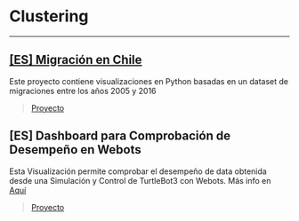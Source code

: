 # Clustering

---

## [[ES] Migración en Chile](https://nbviewer.org/github/Vpy7/Jupyter-Analysis-Collection/blob/main/Visualization/Migraci%C3%B3n%20en%20Chile/MigrantesChile%20%282005-2016%29.ipynb)  
Este proyecto contiene visualizaciones en Python basadas en un dataset de migraciones entre los años 2005 y 2016

> [Proyecto](https://github.com/Vpy7/Jupyter-Analysis-Collection/tree/main/Visualization/Migraci%C3%B3n%20en%20Chile)

## [ES] Dashboard  para Comprobación de Desempeño en Webots

Esta Visualización permite comprobar el desempeño de data obtenida desde una Simulación y Control de TurtleBot3 con Webots. Más info en [Aquí](https://github.com/Vpy7/Webots-Controllers) 

> [Proyecto](https://github.com/Vpy7/Jupyter-Analysis-Collection/tree/main/Visualization/%5BES%5D%20Webots%20Dashboard%20Football)

